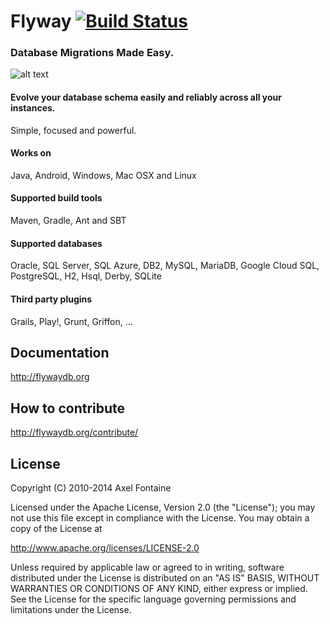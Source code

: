 # Flyway [![Build Status](https://travis-ci.org/flyway/flyway.png)](https://travis-ci.org/flyway/flyway)
### Database Migrations Made Easy.

![alt text](http://flywaydb.org/assets/logo/flyway-logo-transparent-300.png "Flyway")

#### Evolve your database schema easily and reliably across all your instances.
Simple, focused and powerful.

#### Works on
Java, Android, Windows, Mac OSX and Linux

#### Supported build tools
Maven, Gradle, Ant and SBT

#### Supported databases
Oracle, SQL Server, SQL Azure, DB2, MySQL, MariaDB, Google Cloud SQL, PostgreSQL, H2, Hsql, Derby, SQLite

#### Third party plugins
Grails, Play!, Grunt, Griffon, ...

## Documentation
http://flywaydb.org

## How to contribute
http://flywaydb.org/contribute/

## License
Copyright (C) 2010-2014 Axel Fontaine

Licensed under the Apache License, Version 2.0 (the "License");
you may not use this file except in compliance with the License.
You may obtain a copy of the License at

http://www.apache.org/licenses/LICENSE-2.0

Unless required by applicable law or agreed to in writing, software
distributed under the License is distributed on an "AS IS" BASIS,
WITHOUT WARRANTIES OR CONDITIONS OF ANY KIND, either express or implied.
See the License for the specific language governing permissions and
limitations under the License.
